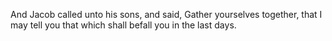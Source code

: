 And Jacob called unto his sons, and said, Gather yourselves together, that I may tell you that which shall befall you in the last days.

